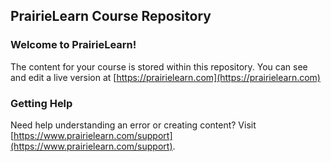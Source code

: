 ## PrairieLearn Course Repository

### Welcome to PrairieLearn!

The content for your course is stored within this repository.
You can see and edit a live version at [https://prairielearn.com](https://prairielearn.com)

### Getting Help

Need help understanding an error or creating content? Visit [https://www.prairielearn.com/support](https://www.prairielearn.com/support).
